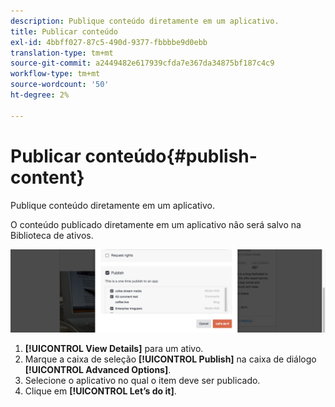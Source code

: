 ```yaml
---
description: Publique conteúdo diretamente em um aplicativo.
title: Publicar conteúdo
exl-id: 4bbff027-87c5-490d-9377-fbbbbe9d0ebb
translation-type: tm+mt
source-git-commit: a2449482e617939cfda7e367da34875bf187c4c9
workflow-type: tm+mt
source-wordcount: '50'
ht-degree: 2%

---
```


# Publicar conteúdo{#publish-content}

Publique conteúdo diretamente em um aplicativo.

O conteúdo publicado diretamente em um aplicativo não será salvo na Biblioteca de ativos.

![](assets/DiscoverViewDetailsPublish-1024x272.png)

1. **[!UICONTROL View Details]** para um ativo.
1. Marque a caixa de seleção **[!UICONTROL Publish]** na caixa de diálogo **[!UICONTROL Advanced Options]**.
1. Selecione o aplicativo no qual o item deve ser publicado.
1. Clique em **[!UICONTROL Let’s do it]**.
